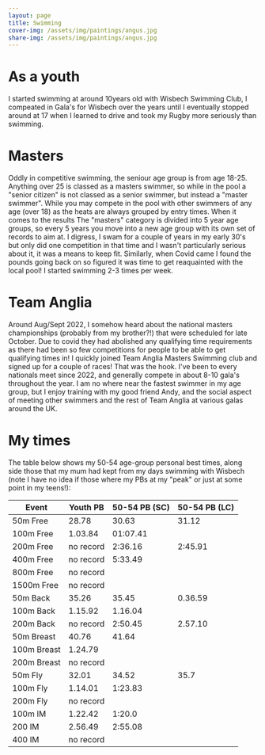 ```yaml
---
layout: page
title: Swimming
cover-img: /assets/img/paintings/angus.jpg
share-img: /assets/img/paintings/angus.jpg
---
```


# As a youth
I started swimming at around 10years old with Wisbech Swimming Club, I compeated in Gala's for Wisbech over the years until I eventually stopped around at 17 when I learned to drive and took my Rugby more seriously than swimming.

# Masters
Oddly in competitive swimming, the seniour age group is from age 18-25. Anything over 25 is classed as a masters swimmer, so while in the pool a "senior citizen" is not classed as a senior swimmer, but instead a "master swimmer". While you may compete in the pool with other swimmers of any age (over 18) as the heats are always grouped by entry times. When it comes to the results The "masters" category is divided into 5 year age groups, so every 5 years you move into a new age group with its own set of records to aim at. 
I digress, I swam for a couple of years in my early 30's but only did one competition in that time and I wasn't particularly serious about it, it was a means to keep fit.
Similarly, when Covid came I found the pounds going back on so figured it was time to get reaquainted with the local pool! I started swimming 2-3 times per week. 

# Team Anglia
Around Aug/Sept 2022, I somehow heard about the national masters championships (probably from my brother?!) that were scheduled for late October. Due to covid they had abolished any qualifying time requirements as there had been so few competitions for people to be able to get qualifying times in! I quickly joined Team Anglia Masters Swimming club and signed up for a couple of races! That was the hook. I've been to every nationals meet since 2022, and generally compete in about 8-10 gala's throughout the year. I am no where near the fastest swimmer in my age group, but I enjoy training with my good friend Andy, and the social aspect of meeting other swimmers and the rest of Team Anglia at various galas around the UK.

# My times
The table below shows my 50-54 age-group personal best times, along side those that my mum had kept from my days swimming with Wisbech (note I have no idea if those where my PBs at my "peak" or just at some point in my teens!):

|Event | Youth PB | 50-54 PB (SC) | 50-54 PB (LC) |
|----|----|----|----|
|50m Free | 28.78 | 30.63 | 31.12 |
|100m Free | 1.03.84 | 01:07.41 | |
|200m Free | no record | 2:36.16 | 2:45.91 |
|400m Free | no record | 5:33.49 | |
|800m Free | no record | | |
|1500m Free | no record	| | |
|50m Back | 35.26 | 35.45 | 0.36.59 |
|100m Back | 1.15.92 | 1.16.04 | |
|200m Back | no record | 2:50.45 | 2.57.10 |
|50m Breast | 40.76	| 41.64 | |
|100m Breast | 1.24.79 | | |
|200m Breast | no record | | | 						
|50m Fly | 32.01 | 34.52 | 35.7 | 
|100m Fly | 1.14.01 | 1:23.83 | |
|200m Fly | no record | | |
|100m IM | 1.22.42 | 1:20.0 | |
|200 IM	| 2.56.49 | 2:55.08 | |
|400 IM	| no record	| | |